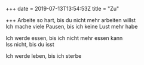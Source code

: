 +++
date = 2019-07-13T13:54:53Z
title = "Zu"

+++ 
Arbeite so hart, bis du nicht mehr arbeiten willst     
Ich mache viele Pausen, bis ich keine Lust mehr habe   
   
Ich werde essen, bis ich nicht mehr essen kann   
Iss nicht, bis du isst   
   
Ich werde leben, bis ich sterbe  